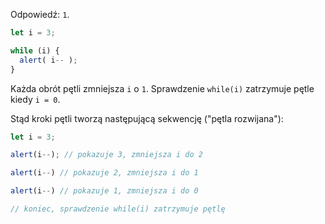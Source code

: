 Odpowiedź: `1`.

```js run
let i = 3;

while (i) {
  alert( i-- );
}
```

Każda obrót pętli zmniejsza `i` o `1`. Sprawdzenie `while(i)` zatrzymuje pętle kiedy `i = 0`.

Stąd kroki pętli tworzą następującą sekwencję ("pętla rozwijana"):

```js
let i = 3;

alert(i--); // pokazuje 3, zmniejsza i do 2

alert(i--) // pokazuje 2, zmniejsza i do 1

alert(i--) // pokazuje 1, zmniejsza i do 0

// koniec, sprawdzenie while(i) zatrzymuje pętlę
```
